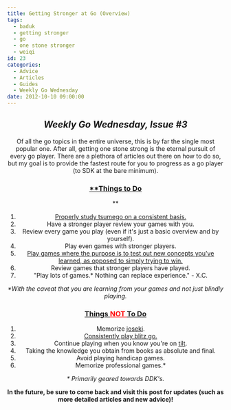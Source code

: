```yaml
---
title: Getting Stronger at Go (Overview)
tags:
  - baduk
  - getting stronger
  - go
  - one stone stronger
  - weiqi
id: 23
categories:
  - Advice
  - Articles
  - Guides
  - Weekly Go Wednesday
date: 2012-10-10 09:00:00
---
```


<div style="text-align: center;">

## _Weekly Go Wednesday, Issue #3_

Of all the go topics in the entire universe, this is by far the single most popular one. After all, getting one stone strong is the eternal pursuit of every go player. There are a plethora of articles out there on how to do so, but my goal is to provide the fastest route for you to progress as a go player (to SDK at the bare minimum).

<!--more-->

### <span style="text-decoration: underline;">**Things to Do
**</span>

1.  [Properly study tsumego on a consistent basis.](http://www.bengozen.com/how-to-study-tsumego/ "How to Study Tsumego")
2.  Have a stronger player review your games with you.
3.  Review every game you play (even if it's just a basic overview and by yourself).
4.  Play even games with stronger players.
5.  [Play games where the purpose is to test out new concepts you've learned, as opposed to simply trying to win.](http://www.bengozen.com/experimental-games/ "Experimental Games")
6.  Review games that stronger players have played.
7.  "Play lots of games.* Nothing can replace experience." - X.C.

_*With the caveat that you are learning from your games and not just blindly playing._

### <span style="text-decoration: underline;">Things <span style="color: #ff0000; text-decoration: underline;">NOT </span>To Do
</span>

1.  Memorize [joseki](http://senseis.xmp.net/?Joseki).
2.  [Consistently play blitz go.](http://www.bengozen.com/blitz-go-to-play-or-not-to-play/ "Blitz Go: To Play or Not to Play?")
3.  Continue playing when you know you're on [tilt](http://en.wikipedia.org/wiki/Tilt_(poker)).
4.  Taking the knowledge you obtain from books as absolute and final.
5.  Avoid playing handicap games.
6.  Memorize professional games.*

_* Primarily geared towards DDK's._

**In the future, be sure to come back and visit this post for updates (such as more detailed articles and new advice)!**

</div>